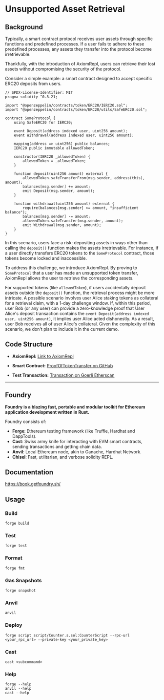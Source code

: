 # Unsupported Asset Retrieval

## Background

Typically, a smart contract protocol receives user assets through specific functions and predefined processes. If a user fails to adhere to these predefined processes, any assets they transfer into the protocol become irretrievable.

Thankfully, with the introduction of AxiomRepl, users can retrieve their lost assets without compromising the security of the protocol.

Consider a simple example: a smart contract designed to accept specific ERC20 deposits from users.

```solidity
// SPDX-License-Identifier: MIT
pragma solidity ^0.8.21;

import "@openzeppelin/contracts/token/ERC20/IERC20.sol";
import "@openzeppelin/contracts/token/ERC20/utils/SafeERC20.sol";

contract SomeProtocol {
    using SafeERC20 for IERC20;

    event Deposit(address indexed user, uint256 amount);
    event Withdrawal(address indexed user, uint256 amount);

    mapping(address => uint256) public balances;
    IERC20 public immutable allowedToken;

    constructor(IERC20 _allowedToken) {
        allowedToken = _allowedToken;
    }

    function deposit(uint256 amount) external {
        allowedToken.safeTransferFrom(msg.sender, address(this), amount);
        balances[msg.sender] += amount;
        emit Deposit(msg.sender, amount);
    }

    function withdrawal(uint256 amount) external {
        require(balances[msg.sender] >= amount, "insufficient balance");
        balances[msg.sender] -= amount;
        allowedToken.safeTransfer(msg.sender, amount);
        emit Withdrawal(msg.sender, amount);
    }
}
```

In this scenario, users face a risk: depositing assets in ways other than calling the `deposit()` function makes the assets irretrievable. For instance, if a user directly transfers ERC20 tokens to the `SomeProtocol` contract, those tokens become locked and inaccessible.

To address this challenge, we introduce AxiomRepl. By proving to `SomeProtocol` that a user has made an unsupported token transfer, AxiomRepl allows the user to retrieve the corresponding assets.

For supported tokens (like `allowedToken`), if users accidentally deposit assets outside the `deposit()` function, the retrieval process might be more intricate. A possible scenario involves user Alice staking tokens as collateral for a retrieval claim, with a 1-day challenge window. If, within this period, user Bob (or any user) can provide a zero-knowledge proof that User Alice's deposit transaction contains the `event Deposit(address indexed user, uint256 amount)`, it implies user Alice acted dishonestly. As a result, user Bob receives all of user Alice's collateral. Given the complexity of this scenario, we don't plan to include it in the current demo.

## Code Structure

- **AxiomRepl:** [Link to AxiomRepl](https://repl.axiom.xyz/?gist=966aacec3eff95abae5c31a6d5f705ce)
  
- **Smart Contract:** [ProofOfTokenTransfer on GitHub](https://github.com/jayden-sudo/UnsupportedAssetRefund/blob/main/src/ProofOfTokenTransfer.sol)
  
- **Test Transaction:** [Transaction on Goerli Etherscan](https://goerli.etherscan.io/tx/0x74ddc27e4d38323cccdea269486d86ee97563d3379126a983c01a824345eb507#eventlog)

---

## Foundry

**Foundry is a blazing fast, portable and modular toolkit for Ethereum application development written in Rust.**

Foundry consists of:

- **Forge**: Ethereum testing framework (like Truffle, Hardhat and DappTools).
- **Cast**: Swiss army knife for interacting with EVM smart contracts, sending transactions and getting chain data.
- **Anvil**: Local Ethereum node, akin to Ganache, Hardhat Network.
- **Chisel**: Fast, utilitarian, and verbose solidity REPL.

## Documentation

<https://book.getfoundry.sh/>

## Usage

### Build

```shell
forge build
```

### Test

```shell
forge test
```

### Format

```shell
forge fmt
```

### Gas Snapshots

```shell
forge snapshot
```

### Anvil

```shell
anvil
```

### Deploy

```shell
forge script script/Counter.s.sol:CounterScript --rpc-url <your_rpc_url> --private-key <your_private_key>
```

### Cast

```shell
cast <subcommand>
```

### Help

```shell
forge --help
anvil --help
cast --help
```
